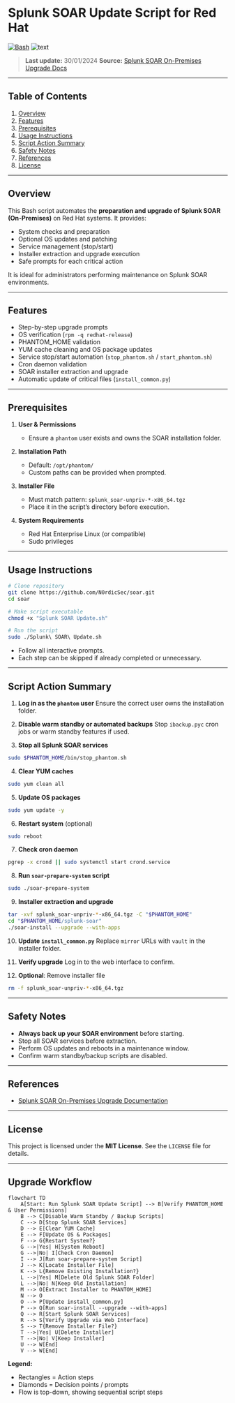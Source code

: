 # Splunk SOAR Update Script for Red Hat

[![Bash](https://img.shields.io/badge/language-Bash-orange)](https://www.gnu.org/software/bash/)
![text](https://img.shields.io/badge/SplunkSOAR-Update-blue)

> **Last update:** 30/01/2024
> **Source:** [Splunk SOAR On-Premises Upgrade Docs](https://docs.splunk.com/Documentation/SOARonprem/6.3.1/Install/PrepareSystemForUpgrading)

---

## Table of Contents

1. [Overview](#overview)
2. [Features](#features)
3. [Prerequisites](#prerequisites)
4. [Usage Instructions](#usage-instructions)
5. [Script Action Summary](#script-action-summary)
6. [Safety Notes](#safety-notes)
7. [References](#references)
8. [License](#license)

---

## Overview

This Bash script automates the **preparation and upgrade of Splunk SOAR (On-Premises)** on Red Hat systems. It provides:

* System checks and preparation
* Optional OS updates and patching
* Service management (stop/start)
* Installer extraction and upgrade execution
* Safe prompts for each critical action

It is ideal for administrators performing maintenance on Splunk SOAR environments.

---

## Features

* Step-by-step upgrade prompts
* OS verification (`rpm -q redhat-release`)
* PHANTOM\_HOME validation
* YUM cache cleaning and OS package updates
* Service stop/start automation (`stop_phantom.sh` / `start_phantom.sh`)
* Cron daemon validation
* SOAR installer extraction and upgrade
* Automatic update of critical files (`install_common.py`)

---

## Prerequisites

1. **User & Permissions**

   * Ensure a `phantom` user exists and owns the SOAR installation folder.

2. **Installation Path**

   * Default: `/opt/phantom/`
   * Custom paths can be provided when prompted.

3. **Installer File**

   * Must match pattern: `splunk_soar-unpriv-*-x86_64.tgz`
   * Place it in the script’s directory before execution.

4. **System Requirements**

   * Red Hat Enterprise Linux (or compatible)
   * Sudo privileges

---

## Usage Instructions

```bash
# Clone repository
git clone https://github.com/N0rdicSec/soar.git
cd soar

# Make script executable
chmod +x "Splunk SOAR Update.sh"

# Run the script
sudo ./Splunk\ SOAR\ Update.sh
```

* Follow all interactive prompts.
* Each step can be skipped if already completed or unnecessary.

---

## Script Action Summary

1. **Log in as the `phantom` user**
   Ensure the correct user owns the installation folder.

2. **Disable warm standby or automated backups**
   Stop `ibackup.pyc` cron jobs or warm standby features if used.

3. **Stop all Splunk SOAR services**

```bash
sudo $PHANTOM_HOME/bin/stop_phantom.sh
```

4. **Clear YUM caches**

```bash
sudo yum clean all
```

5. **Update OS packages**

```bash
sudo yum update -y
```

6. **Restart system** (optional)

```bash
sudo reboot
```

7. **Check cron daemon**

```bash
pgrep -x crond || sudo systemctl start crond.service
```

8. **Run `soar-prepare-system` script**

```bash
sudo ./soar-prepare-system
```

9. **Installer extraction and upgrade**

```bash
tar -xvf splunk_soar-unpriv-*-x86_64.tgz -C "$PHANTOM_HOME"
cd "$PHANTOM_HOME/splunk-soar"
./soar-install --upgrade --with-apps
```

10. **Update `install_common.py`**
    Replace `mirror` URLs with `vault` in the installer folder.

11. **Verify upgrade**
    Log in to the web interface to confirm.

12. **Optional**: Remove installer file

```bash
rm -f splunk_soar-unpriv-*-x86_64.tgz
```

---

## Safety Notes

* **Always back up your SOAR environment** before starting.
* Stop all SOAR services before extraction.
* Perform OS updates and reboots in a maintenance window.
* Confirm warm standby/backup scripts are disabled.

---

## References

* [Splunk SOAR On-Premises Upgrade Documentation](https://docs.splunk.com/Documentation/SOARonprem/6.3.1/Install/PrepareSystemForUpgrading)

---

## License

This project is licensed under the **MIT License**. See the `LICENSE` file for details.

---

## Upgrade Workflow

```mermaid
flowchart TD
    A[Start: Run Splunk SOAR Update Script] --> B[Verify PHANTOM_HOME & User Permissions]
    B --> C[Disable Warm Standby / Backup Scripts]
    C --> D[Stop Splunk SOAR Services]
    D --> E[Clear YUM Cache]
    E --> F[Update OS & Packages]
    F --> G{Restart System?}
    G -->|Yes| H[System Reboot]
    G -->|No| I[Check Cron Daemon]
    I --> J[Run soar-prepare-system Script]
    J --> K[Locate Installer File]
    K --> L{Remove Existing Installation?}
    L -->|Yes| M[Delete Old Splunk SOAR Folder]
    L -->|No| N[Keep Old Installation]
    M --> O[Extract Installer to PHANTOM_HOME]
    N --> O
    O --> P[Update install_common.py]
    P --> Q[Run soar-install --upgrade --with-apps]
    Q --> R[Start Splunk SOAR Services]
    R --> S[Verify Upgrade via Web Interface]
    S --> T{Remove Installer File?}
    T -->|Yes| U[Delete Installer]
    T -->|No| V[Keep Installer]
    U --> W[End]
    V --> W[End]
```

**Legend:**

* Rectangles = Action steps
* Diamonds = Decision points / prompts
* Flow is top-down, showing sequential script steps

